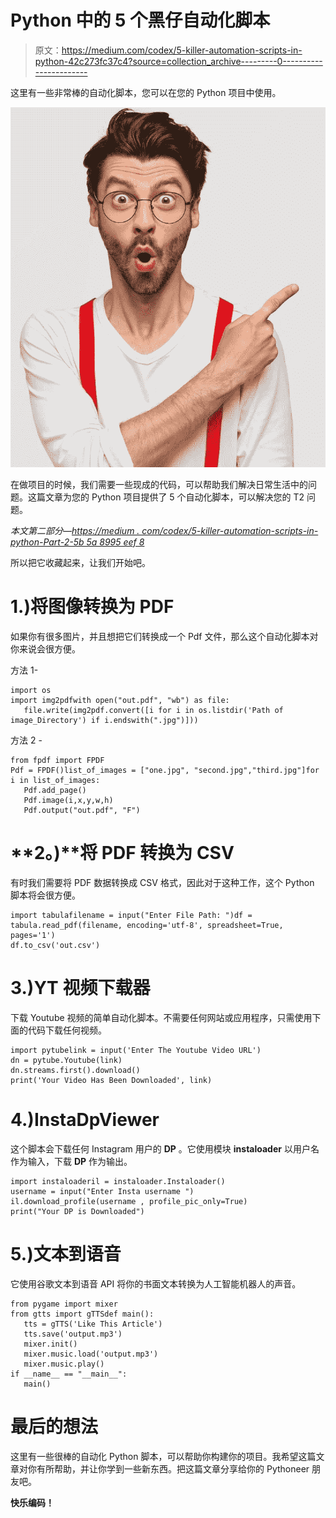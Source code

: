 # Python 中的 5 个黑仔自动化脚本

> 原文：<https://medium.com/codex/5-killer-automation-scripts-in-python-42c273fc37c4?source=collection_archive---------0----------------------->

这里有一些非常棒的自动化脚本，您可以在您的 Python 项目中使用。

![](img/df6e61814df7c7b7c8f849113ce8af91.png)

在做项目的时候，我们需要一些现成的代码，可以帮助我们解决日常生活中的问题。这篇文章为您的 Python 项目提供了 5 个自动化脚本，可以解决您的 T2 问题。

*本文第二部分—*[*https://medium . com/codex/5-killer-automation-scripts-in-python-Part-2-5b 5a 8995 eef 8*](/codex/5-killer-automation-scripts-in-python-part-2-5b5a8995eef8)

所以把它收藏起来，让我们开始吧。

# 1.)**将图像转换为 PDF**

如果你有很多图片，并且想把它们转换成一个 Pdf 文件，那么这个自动化脚本对你来说会很方便。

方法 1-

```
import os
import img2pdfwith open("out.pdf", "wb") as file:
   file.write(img2pdf.convert([i for i in os.listdir('Path of              image_Directory') if i.endswith(".jpg")]))
```

方法 2 -

```
from fpdf import FPDF
Pdf = FPDF()list_of_images = ["one.jpg", "second.jpg","third.jpg"]for i in list_of_images:
   Pdf.add_page()
   Pdf.image(i,x,y,w,h)
   Pdf.output("out.pdf", "F")
```

# **2。)**将 PDF 转换为 CSV

有时我们需要将 PDF 数据转换成 CSV 格式，因此对于这种工作，这个 Python 脚本将会很方便。

```
import tabulafilename = input("Enter File Path: ")df = tabula.read_pdf(filename, encoding='utf-8', spreadsheet=True, pages='1')
df.to_csv('out.csv')
```

# 3.)YT 视频下载器

下载 Youtube 视频的简单自动化脚本。不需要任何网站或应用程序，只需使用下面的代码下载任何视频。

```
import pytubelink = input('Enter The Youtube Video URL')
dn = pytube.Youtube(link)
dn.streams.first().download()
print('Your Video Has Been Downloaded', link)
```

# 4.)InstaDpViewer

这个脚本会下载任何 Instagram 用户的 **DP** 。它使用模块 **instaloader** 以用户名作为输入，下载 **DP** 作为输出。

```
import instaloaderil = instaloader.Instaloader()
username = input("Enter Insta username ")
il.download_profile(username , profile_pic_only=True)
print("Your DP is Downloaded")
```

# 5.)文本到语音

它使用谷歌文本到语音 API 将你的书面文本转换为人工智能机器人的声音。

```
from pygame import mixer
from gtts import gTTSdef main():
   tts = gTTS('Like This Article')
   tts.save('output.mp3')
   mixer.init()
   mixer.music.load('output.mp3')
   mixer.music.play()
if __name__ == "__main__":
   main()
```

# 最后的想法

这里有一些很棒的自动化 Python 脚本，可以帮助你构建你的项目。我希望这篇文章对你有所帮助，并让你学到一些新东西。把这篇文章分享给你的 Pythoneer 朋友吧。

**快乐编码！**